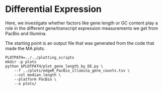 # Differential Expression

Here, we investigate whether factors like gene length or GC content play a role in the different gene/transcript expression measurements we get from PacBio and Illumina.

The starting point is an output file that was generated from the code that made the MA plots.
```
PLOTPATH=../../plotting_scripts
mkdir -p plots
python $PLOTPATH/plot_gene_length_by_DE.py \
    --f ../plots/edgeR_PacBio_illumina_gene_counts.tsv \
    --col median_length \
    --platform PacBio \
    --o plots/
```
